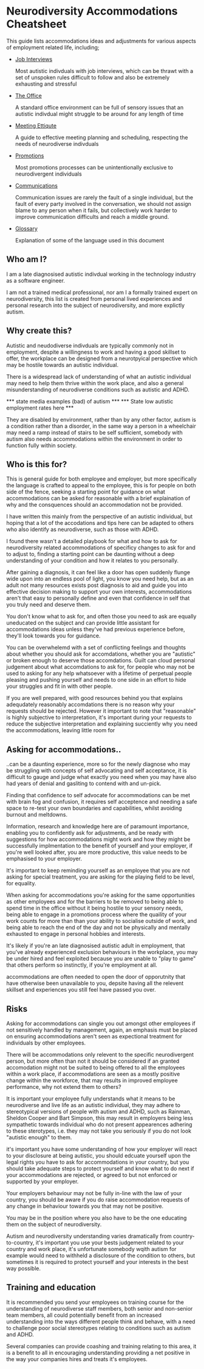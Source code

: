 # Neurodiversity Accommodations Cheatsheet

This guide lists accommodations ideas and adjustments for various aspects of employment related life, including;

- <a href="INTERVIEWS.md">Job Interviews</a>

    Most autistic indivduals with job interviews, which can be thrawt with a set of unspoken rules difficult to follow and also be extremely exhausting and stressful

- <a href="OFFICE.md">The Office</a>

    A standard office environment can be full of sensory issues that an autistic indivdual might struggle to be around for any length of time

- <a href="MEETINGS.md">Meeting Ettiqute</a>

    A guide to effective meeting planning and scheduling, respecting the needs of neurodiverse indivduals

- <a href="PROMOTIONS.md">Promotions</a>

    Most promotions processes can be unintentionally exclusive to neurodivergent individuals 

- <a href="COMMUNICATION.md">Communications</a>

    Communication issues are rarely the fault of a single individual, but the fault of every party involved in the conversation, we should not assign blame to any person when it fails, but collectively work harder to improve communication difficults and reach a middle ground.

- <a href="GLOSSARY.md">Glossary</a>

    Explanation of some of the language used in this document

## Who am I?

I am a late diagnosised autistic indivdual working in the technology industry as a software engineer.

I am not a trained medical professional, nor am I a formally trained expert on neurodiversity, this list is created from personal lived experiences and personal research into the subject of neurodiversity, and more explictly autism.

## Why create this? 

Autistic and neudodiverse indivduals are typically commonly not in employment, despite a willingness to work and having a good skillset to offer, the workplace can be designed from a neurotpyical perspective which may be hostile towards an autistic individual.

There is a widespread lack of understanding of what an autistic individual may need to help them thrive within the work place, and also a general misunderstanding of neurodiverse conditions such as autistic and ADHD.

*** state media examples (bad) of autism ***
*** State low autistic employment rates here ***

They are disabled by environment, rather than by any other factor, autism is a condition rather than a disorder, in the same way a person in a wheelchair may need a ramp instead of stairs to be self sufficient, somebody with autism also needs accommodations within the environment in order to function fully within society.

## Who is this for?

This is general guide for both employee and employer, but more specifically the language is crafted to appeal to the employee, this is for people on both side of the fence, seeking a starting point for guidance on what accommodations can be asked for reasonable with a brief explaination of why and the consquences should an accommodation not be provided.

I have written this mainly from the perspective of an autistic individual, but hoping that a lot of the accodations and tips here can be adapted to others who also identify as neurodiverse, such as those with ADHD.

I found there wasn't a detailed playbook for what and how to ask for neurodiversity related accommodations of specificy changes to ask for and to adjust to, finding a starting point can be daunting without a deep understanding of your condition and how it relates to you personally.

After gaining a diagnosis, it can feel like a door has open suddenly flunge wide upon into an endless pool of light, you know you need help, but as an adult not many resources exists post diagnosis to aid and guide you into effective decision making to support your own interests, accommodations aren't that easy to personally define and even that confidence in self that you truly need and deserve them.

You don't know what to ask for, and often those you need to ask are equally uneducated on the subject and can provide little assistant for accommodations ideas unless they've had previous experience before, they'll look towards you for guidance.  

You can be overwhelemd with a set of conflicting feelings and thoughts about whether you should ask for accomdations, whether you are "autistic" or broken enough to deserve those accomdations.  Guilt can cloud personal judgement about what accomdations to ask for, for people who may not be used to asking for any help whatsoever with a lifetime of perpetual people pleasing and pushing yourself and needs to one side in an effort to hide your struggles and fit in with other people.

If you are well prepared, with good resources behind you that explains adequdately reasonably accomdations there is no reason why your requests should be rejected.  However it important to note that "reasonable" is highly subjective to interpretation, it's important during your requests to reduce the subjective interpretation and explaining succiently why you need the accommodations, leaving little room for

## Asking for accommodations..

..can be a daunting experience, more so for the newly diagnose who may be struggling with concepts of self advocating and self acceptance, it is difficult to gauge and judge what exactly you need when you may have also had years of denial and gasliting to contend with and un-pick.

Finding that confidence to self advocate for accommodations can be met with brain fog and confusion, it requires self acceptence and needing a safe space to re-test your own boundaries and capabilities, whilst avoiding burnout and meltdowns.

Information, research and knowledge here are of paramount importance, enabling you to confidently ask for adjustments, and be ready with suggestions for how accommodations might work and how they might be successfully implmentation to the benefit of yourself and your employer, if you're well looked after, you are more productive, this value needs to be emphasised to your employer.

It's important to keep reminding yourself as an employee that you are not asking for special treatment, you are asking for the playing field to be level, for equality. 

When asking for accommodations you're asking for the same opportunities as other employees and for the barriers to be removed to being able to spend time in the office without it being hostile to your sensory needs, being able to engage in a promotions process where the quaility of your work counts for more than than your ability to socialise outside of work, and being able to reach the end of the day and not be physically and mentally exhausted to engage in personal hobbies and interests.

It's likely if you're an late diagnosised autistic adult in employment, that you've already experienced exclusion behaviours in the workplace, you may be under hired and feel exploited because you are unable to "play to game" that others perform so instinctly, if you're employment at all.  

accommodations are often needed to open the door of opporutnity that have otherwise been unavailable to you, depsite having all the relevent skillset and experiences you still feel have passed you over.

## Risks

Asking for accommodations can single you out amongst other employees if not sensitively handled by management, again, an emphasis must be placed on ensuring accommodations aren't seen as expectional treatment for individuals by other employees.

There will be accommodations only relevent to the specific neurodivergent person, but more often than not it should be considered if an granted accomodation might not be suited to being offered to all the employees within a work place, if accommodations are seen as a mostly positive change within the workforce, that may results in improved employee performance, why not extend them to others?

It is important your employee fully understands what it means to be neurodiverse and live life as an autistic individual, they may adhere to stereotypical versions of people with autism and ADHD, such as Rainman, Sheldon Cooper and Bart Simpson, this may result in employers being less sympathetic towards individual who do not present appearences adhering to these sterotypes, i.e. they may not take you seriously if you do not look "autistic enough" to them.

it's important you have some understanding of how your employer will react to your disclosure at being autistic, you should edcuate yourself upon the legal rights you have to ask for accommodations in your country, but you should take adequate steps to protect yourself and know what to do next if your accommodations are rejected, or agreed to but not enforced or supported by your employer.

Your employers behaviour may not be fully in-line with the law of your country,  you should be aware if you do raise accommodation requests of any change in behaviour towards you that may not be positive.

You may be in the position where you also have to be the one educating them on the subject of neurodiversity.

Autism and neurodiversity understanding varies dramatically from country-to-country, it's important you use your bests judgement related to your country and work place, it's unfortunate somebody wqith autism for example would need to withheld a disclosure of the condition to others, but sometimes it is required to protect yourself and your interests in the best way possible. 

## Training and education

It is recommended you send your employees on training course for the understanding of neurodiverse staff members, both senior and non-senior team members, all could potentially benefit from an increased understanding into the ways different people think and behave, with a need to challenge poor social stereotypes relating to conditions such as autism and ADHD.

Several companies can provide coashing and training relating to this area, it is a benefit to all in encouraging understanding providing a net positive in the way your companies hires and treats it's employees.